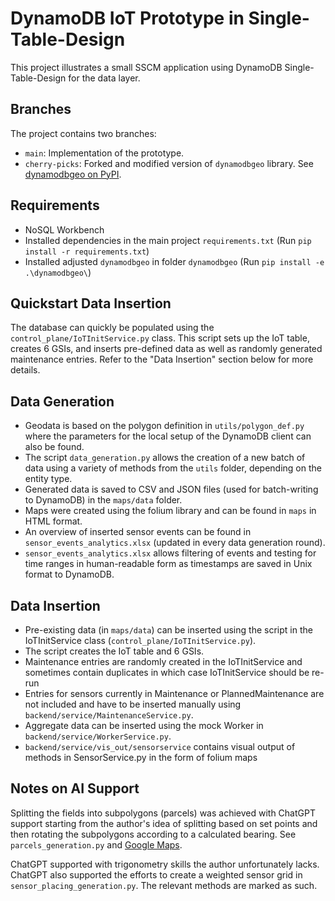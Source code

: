 # DynamoDB IoT Prototype in Single-Table-Design

This project illustrates a small SSCM application using DynamoDB Single-Table-Design for the data layer.

## Branches

The project contains two branches:
- `main`: Implementation of the prototype.
- `cherry-picks`: Forked and modified version of `dynamodbgeo` library. See [dynamodbgeo on PyPI](https://pypi.org/project/dynamodbgeo/).

## Requirements

- NoSQL Workbench
- Installed dependencies in the main project `requirements.txt` (Run `pip install -r requirements.txt`)
- Installed adjusted `dynamodbgeo` in folder `dynamodbgeo` (Run `pip install -e .\dynamodbgeo\`)

## Quickstart Data Insertion

 The database can quickly be populated using the `control_plane/IoTInitService.py` class. This script sets up the IoT table, creates 6 GSIs, and inserts pre-defined data as well as randomly generated maintenance entries. 
 Refer to the "Data Insertion" section below for more details.


## Data Generation

- Geodata is based on the polygon definition in `utils/polygon_def.py` where the parameters for the local setup of the DynamoDB client can also be found. 
- The script `data_generation.py` allows the creation of a new batch of data using a variety of methods from the `utils` folder, depending on the entity type.
- Generated data is saved to CSV and JSON files (used for batch-writing to DynamoDB) in the `maps/data` folder.
- Maps were created using the folium library and can be found in `maps` in HTML format.
- An overview of inserted sensor events can be found in `sensor_events_analytics.xlsx` (updated in every data generation round).
- `sensor_events_analytics.xlsx` allows filtering of events and testing for time ranges in human-readable form as timestamps are saved in Unix format to DynamoDB.

## Data Insertion

- Pre-existing data (in `maps/data`) can be inserted using the script in the IoTInitService class (`control_plane/IoTInitService.py`).  
- The script creates the IoT table and 6 GSIs.
- Maintenance entries are randomly created in the IoTInitService and sometimes contain duplicates in which case IoTInitService should be re-run 
- Entries for sensors currently in Maintenance or PlannedMaintenance are not included and have to be inserted manually using `backend/service/MaintenanceService.py`.
- Aggregate data can be inserted using the mock Worker in `backend/service/WorkerService.py`.
- `backend/service/vis_out/sensorservice` contains visual output of methods in SensorService.py in the form of folium maps

## Notes on AI Support

Splitting the fields into subpolygons (parcels) was achieved with ChatGPT support starting from the author's idea of splitting based on set points and then rotating the subpolygons according to a calculated bearing. See `parcels_generation.py` and [Google Maps](https://www.google.com/maps/d/edit?mid=1zJrRQ74tlJzs8GSxvTNt5PcW9Bfs-nM&usp=sharing).

ChatGPT supported with trigonometry skills the author unfortunately lacks. ChatGPT also supported the efforts to create a weighted sensor grid in `sensor_placing_generation.py`. The relevant methods are marked as such.
